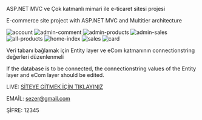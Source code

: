 ASP.NET MVC ve Çok katmanlı mimari ile e-ticaret sitesi projesi

E-commerce site project with ASP.NET MVC and Multitier architecture

![account](https://user-images.githubusercontent.com/59448237/213880930-f7e89b83-a6ac-4ea3-b4fe-311466f3b1f6.png)
![admin-comment](https://user-images.githubusercontent.com/59448237/213880932-e6961d91-d113-4037-b803-d2d264c89f6d.png)
![admin-products](https://user-images.githubusercontent.com/59448237/213880940-661e6f99-61cd-489c-b500-7fabdfe49083.png)
![admin-sales](https://user-images.githubusercontent.com/59448237/213880942-98496fc3-81ec-4b99-9c59-4b467c0e1d18.png)
![all-products](https://user-images.githubusercontent.com/59448237/213880946-9ff1028a-0cf7-4abd-aa5e-7aa0c92687e3.png)
![home-index](https://user-images.githubusercontent.com/59448237/213880955-3d775e1b-0666-4599-bc59-39be6df06ae3.png)
![sales](https://user-images.githubusercontent.com/59448237/213880980-562994d9-f00f-4e0e-93ff-861229998989.png)
![card](https://user-images.githubusercontent.com/59448237/213880982-b12f3f26-aa86-4b8e-acd1-8d0895f1d337.png)

Veri tabanı bağlamak için Entity layer ve eCom katmanının connectionstring değerleri düzenlenmeli 

If the database is to be connected, the connectionstring values of the Entity layer and eCom layer should be edited.

LIVE: [SİTEYE GİTMEK İÇİN TIKLAYINIZ](http://www.ecom.somee.com/)

EMAİL: sezer@gmail.com

ŞİFRE: 12345
